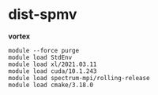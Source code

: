 # dist-spmv

**vortex**
```
module --force purge
module load StdEnv
module load xl/2021.03.11
module load cuda/10.1.243
module load spectrum-mpi/rolling-release
module load cmake/3.18.0
```